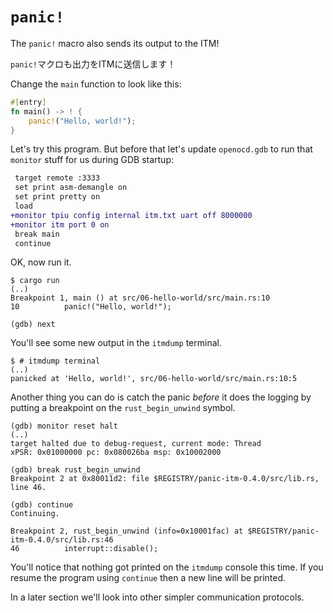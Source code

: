 # `panic!`

The `panic!` macro also sends its output to the ITM!

`panic!`マクロも出力をITMに送信します！

Change the `main` function to look like this:

``` rust
#[entry]
fn main() -> ! {
    panic!("Hello, world!");
}
```

Let's try this program. But before that let's update `openocd.gdb` to run that `monitor` stuff for
us during GDB startup:

``` diff
 target remote :3333
 set print asm-demangle on
 set print pretty on
 load
+monitor tpiu config internal itm.txt uart off 8000000
+monitor itm port 0 on
 break main
 continue
```

OK, now run it.

``` console
$ cargo run
(..)
Breakpoint 1, main () at src/06-hello-world/src/main.rs:10
10          panic!("Hello, world!");

(gdb) next
```

You'll see some new output in the `itmdump` terminal.

``` console
$ # itmdump terminal
(..)
panicked at 'Hello, world!', src/06-hello-world/src/main.rs:10:5
```

<!-- FIXME backtraces appear to be broken? -->

<!-- You won't get a `RUST_BACKTRACE` style backtrace in `itmdump`'s output, *but* -->
<!-- you can get the equivalent inside GDB. You already know the command: -->

<!-- ``` -->
<!-- (gdb) backtrace -->
<!-- #0  __bkpt () at asm/bkpt.s:3 -->
<!-- #1  0x08000224 in cortex_m::asm::bkpt () -->
<!--     at $REGISTRY/cortex-m-0.5.2/src/asm.rs:19 -->
<!-- #2  rust_begin_unwind (info=0x10001f84) at src/06-hello-world/auxiliary/src/lib.rs:31 -->
<!-- #3  0x08002548 in core::panicking::panic_fmt () at libcore/panicking.rs:92 -->
<!-- #4  0x080024d8 in core::panicking::panic () at libcore/panicking.rs:53 -->
<!-- #5  0x08000194 in hello_world::main () at src/06-hello-world/src/main.rs:14 -->
<!-- ``` -->

<!-- Ultimately, `panic!` is just another function call so you can see it leaves behind a trace of -->
<!-- function calls. -->

Another thing you can do is catch the panic *before* it does the logging by
putting a breakpoint on the `rust_begin_unwind` symbol.

```
(gdb) monitor reset halt
(..)
target halted due to debug-request, current mode: Thread
xPSR: 0x01000000 pc: 0x080026ba msp: 0x10002000

(gdb) break rust_begin_unwind
Breakpoint 2 at 0x80011d2: file $REGISTRY/panic-itm-0.4.0/src/lib.rs, line 46.

(gdb) continue
Continuing.

Breakpoint 2, rust_begin_unwind (info=0x10001fac) at $REGISTRY/panic-itm-0.4.0/src/lib.rs:46
46          interrupt::disable();
```

You'll notice that nothing got printed on the `itmdump` console this time. If
you resume the program using `continue` then a new line will be printed.

In a later section we'll look into other simpler communication protocols.
